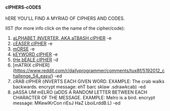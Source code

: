 #### cIPHERS-cODES
hERE YOU'LL FIND A MYRIAD OF CIPHERS AND CODES.

lIST (for more info click on the name of the cipher/code):

1. [aLPHABET iNVERTER, AKA aTBASH cIPHER](https://en.wikipedia.org/wiki/Atbash) -e
2. [cEASER cIPHER](https://en.wikipedia.org/wiki/Caesar_cipher) -e
3. [mORSE](https://en.wikipedia.org/wiki/Morse_code) -e
4. [kEYWORD cIPHER](https://en.wikipedia.org/wiki/Keyword_cipher) -e
5. [tHe bEALE cIPHER](https://en.wikipedia.org/wiki/Beale_ciphers) -d
6. [mATRIX cIPHER] (https://www.reddit.com/r/dailyprogrammer/comments/tux8f/5192012_challenge_54_easy/) -ed
7. cRAB cIPHER (iNVERTS EACH GIVEN WORD. EXAMPLE: The crab walks backwards. encrypt message: ehT barc sklaw .sdrawkcab) -ed
8. pASSA UM mELRO (aDDS A RANDOM LETTER BETWEEN EACH CHARACTER OF THE MESSAGE. EXAMPLE: Melro is a bird. encrypt message: MKewlKrCon riEsJ HaZ LboiLrddB.L) -ed